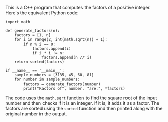 This is a C++ program that computes the factors of a positive integer. Here's the equivalent Python code:
```
import math

def generate_factors(n):
    factors = [1, n]
    for i in range(2, int(math.sqrt(n)) + 1):
        if n % i == 0:
            factors.append(i)
            if i * i != n:
                factors.append(n // i)
    return sorted(factors)

if __name__ == '__main__':
    sample_numbers = [3135, 45, 60, 81]
    for number in sample_numbers:
        factors = generate_factors(number)
        print("Factors of", number, "are:", *factors)
```
The code uses the `math.sqrt` function to find the square root of the input number and then checks if it is an integer. If it is, it adds it as a factor. The factors are sorted using the `sorted` function and then printed along with the original number in the output.
